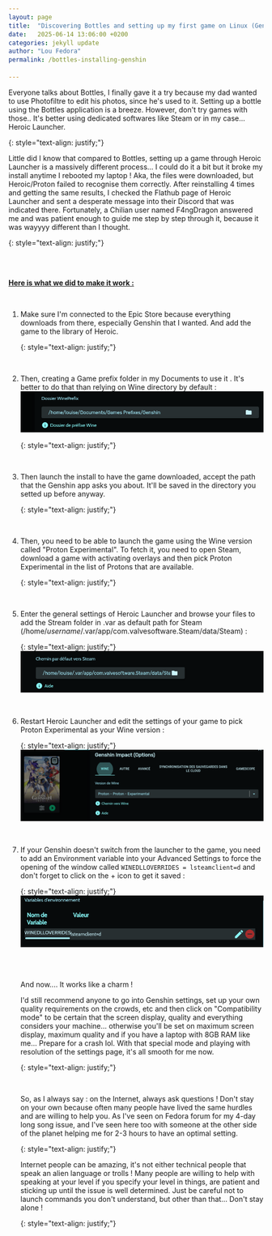 ```yaml
---
layout: page
title:  "Discovering Bottles and setting up my first game on Linux (Genshin Impact)"
date:   2025-06-14 13:06:00 +0200
categories: jekyll update
author: "Lou Fedora"
permalink: /bottles-installing-genshin

---
```


Everyone talks about Bottles, I finally gave it a try because my dad wanted to use Photofiltre to edit his photos, since he's used to it. Setting up a bottle using the Bottles application is a breeze. However, don't try games with those.. It's better using dedicated softwares like Steam or in my case... Heroic Launcher. 

{: style="text-align: justify;"}
<br/>

Little did I know that compared to Bottles, setting up a game through Heroic Launcher is a massively different process... I could do it a bit but it broke my install anytime I rebooted my laptop ! Aka, the files were downloaded, but Heroic/Proton failed to recognise them correctly. After reinstalling 4 times and getting the same results, I checked the Flathub page of Heroic Launcher and sent a desperate message into their Discord that was indicated there. Fortunately, a Chilian user named F4ngDragon answered me and was patient enough to guide me step by step through it, because it was wayyyy different than I thought. 

{: style="text-align: justify;"}

<br/>

<br/>

**<u>Here is what we did to make it work : </u>**

<br/>

1. Make sure I'm connected to the Epic Store because everything downloads from there, especially Genshin that I wanted. And add the game to the library of Heroic.
   
   {: style="text-align: justify;"}
   
   <br/>

2. Then, creating a Game prefix folder in my Documents to use it . It's better to do that than relying on Wine directory by default : ![wine-prefixes](/assets/images/Wine-prefixes.png)
   
   {: style="text-align: justify;"}
   
   <br/>

3. Then launch the install to have the game downloaded, accept the path that the Genshin app asks you about. It'll be saved in the directory you setted up before anyway.
   
   {: style="text-align: justify;"}
   
   <br/>

4. Then, you need to be able to launch the game using the Wine version called "Proton Experimental". To fetch it, you need to open Steam, download a game with activating overlays and then pick Proton Experimental in the list of Protons that are available.
   
   {: style="text-align: justify;"}
   
   <br/>

5. Enter the general settings of Heroic Launcher and browse your files to add the Stream folder in .var as default path for Steam (/home/*username*/.var/app/com.valvesoftware.Steam/data/Steam) : 
   
   {: style="text-align: justify;"}![steam-default-path](/assets/images/Steam-default-path.png)
   
   <br/>

6. Restart Heroic Launcher and edit the settings of your game to pick Proton Experimental as your Wine version : 
   
   {: style="text-align: justify;"}![proton-experimental](/assets/images/Proton-Experimental.png)
   
   <br/>

7. If your Genshin doesn't switch from the launcher to the game, you need to add an Environment variable into your Advanced Settings to force the opening of the window called `WINEDLLOVERRIDES = lsteamclient=d` and don't forget to click on the + icon to get it saved : 
   
   {: style="text-align: justify;"}![environmental-variables](/assets/images/Environmental-variable.png)
   
   <br/>
   
   <br/>
   
   And now.... It works like a charm ! 
   
   I'd still recommend anyone to go into Genshin settings, set up your own quality requirements on the crowds, etc and then click on "Compatibility mode" to be certain that the screen display, quality and everything considers your machine... otherwise you'll be set on maximum screen display, maximum quality and if you have a laptop with 8GB RAM like me... Prepare for a crash lol. With that special mode and playing with resolution of the settings page, it's all smooth for me now.
   
   {: style="text-align: justify;"}
   
   <br/>
   
   So, as I always say : on the Internet, always ask questions ! Don't stay on your own because often many people have lived the same hurdles and are willing to help you. As I've seen on Fedora forum for my 4-day long song issue, and I've seen here too with someone at the other side of the planet helping me for 2-3 hours to have an optimal setting. 
   
   {: style="text-align: justify;"}
   
   Internet people can be amazing, it's not either technical people that speak an alien language or trolls ! Many people are willing to help with speaking at your level if you specify your level in things, are patient and sticking up until the issue is well determined. Just be careful not to launch commands you don't understand, but other than that... Don't stay alone !
   
   {: style="text-align: justify;"}
